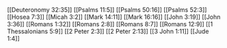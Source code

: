 [[Deuteronomy 32:35]]
[[Psalms 11:5]]
[[Psalms 50:16]]
[[Psalms 52:3]]
[[Hosea 7:3]]
[[Micah 3:2]]
[[Mark 14:11]]
[[Mark 16:16]]
[[John 3:19]]
[[John 3:36]]
[[Romans 1:32]]
[[Romans 2:8]]
[[Romans 8:7]]
[[Romans 12:9]]
[[1 Thessalonians 5:9]]
[[2 Peter 2:3]]
[[2 Peter 2:13]]
[[3 John 1:11]]
[[Jude 1:4]]
